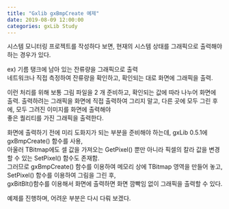 ```yaml
---
title: "Gxlib gxBmpCreate 예제"
date: 2019-08-09 12:00:00
categories: gxLib Study
---
```


시스템 모니터링 프로젝트를 작성하다 보면, 현재의 시스템 상태를 그래픽으로 출력해야 하는 경우가 있다.   
  
  
ex) 기름 탱크에 남아 있는 잔류량을 그래픽으로 출력  
네트워크나 직접 측정하여 잔류량을 확인하고, 확인되는 대로 화면에 그래픽을 출력.
  
  
이런 처리를 위해 보통 그림 파일을 2 개 준비하고, 확인되는 값에 따라 나누어 화면에 출력.
출력하려는 그래픽을 화면에 직접 출력하여 그리지 말고, 다른 곳에 모두 그린 후에, 모두 그려진 이미지를 화면에 출력해야  
좋은 퀄리티를 가진 그래픽을 출력한다.  
  
  
화면에 출력하기 전에 미리 도화지가 되는 부분을 준비해야 하는데, gxLib 0.5.1에 gxBmpCreate() 함수를 사용,  
아울러 TBitmap에도 셀 값을 가져오는 GetPixel() 뿐만 아니라 픽셀의 칼라 값을 변경할 수 있는 SetPixel() 함수도 존재함.   
그러므로 gxBmpCreate() 함수를 이용하여 메모리 상에 TBitmap 영역을 만들어 놓고, SetPixel() 함수를 이용하여 그림을 그린 후,  
gxBitBlt()함수를 이용해서 화면에 출력하면 화면 깜빡임 없이 그래픽을 출력할 수 있다.  
  
예제를 진행하며, 어려운 부분은 다시 다뤄 보겠다.
  
